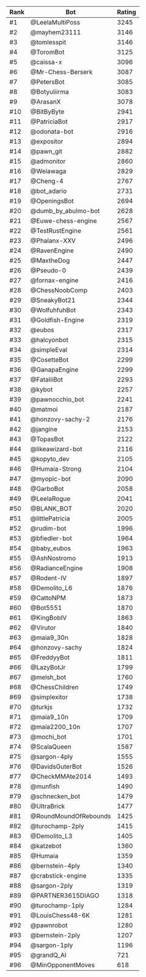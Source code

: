 Rank|Bot|Rating
---|---|---
#1|@LeelaMultiPoss|3245
#2|@mayhem23111|3146
#3|@tomlesspit|3146
#4|@ToromBot|3125
#5|@caissa-x|3096
#6|@Mr-Chess-Berserk|3087
#7|@PetersBot|3085
#8|@Botyuliirma|3083
#9|@ArasanX|3078
#10|@BitByByte|2941
#11|@PatriciaBot|2917
#12|@odonata-bot|2916
#13|@expositor|2894
#14|@pawn_git|2882
#15|@admonitor|2860
#16|@Weiawaga|2829
#17|@Cheng-4|2767
#18|@bot_adario|2731
#19|@OpeningsBot|2694
#20|@dumb_by_abulmo-bot|2628
#21|@Euwe-chess-engine|2567
#22|@TestRustEngine|2561
#23|@Phalanx-XXV|2496
#24|@RavenEngine|2490
#25|@MaxtheDog|2447
#26|@Pseudo-0|2439
#27|@fornax-engine|2416
#28|@ChessNoobComp|2403
#29|@SneakyBot21|2344
#30|@WolfuhfuhBot|2343
#31|@Goldfish-Engine|2319
#32|@eubos|2317
#33|@halcyonbot|2315
#34|@simpleEval|2314
#35|@CosetteBot|2299
#36|@GanapaEngine|2299
#37|@FataliiBot|2293
#38|@kybot|2257
#39|@pawnocchio_bot|2241
#40|@matmoi|2187
#41|@honzovy-sachy-2|2176
#42|@jangine|2153
#43|@TopasBot|2122
#44|@likeawizard-bot|2116
#45|@kopyto_dev|2105
#46|@Humaia-Strong|2104
#47|@myopic-bot|2090
#48|@GarboBot|2058
#49|@LeelaRogue|2041
#50|@BLANK_BOT|2020
#51|@littlePatricia|2005
#52|@rudim-bot|1996
#53|@bfiedler-bot|1964
#54|@baby_eubos|1963
#55|@AshNostromo|1913
#56|@RadianceEngine|1908
#57|@Rodent-IV|1897
#58|@Demolito_L6|1876
#59|@CattoNPM|1873
#60|@Bot5551|1870
#61|@KingBobIV|1863
#62|@Virutor|1840
#63|@maia9_30n|1828
#64|@honzovy-sachy|1824
#65|@FreddyyBot|1811
#66|@LazyBotJr|1799
#67|@melsh_bot|1760
#68|@ChessChildren|1749
#69|@simplexitor|1738
#70|@turkjs|1732
#71|@maia9_10n|1709
#72|@maia2200_10n|1707
#73|@mochi_bot|1701
#74|@ScalaQueen|1587
#75|@sargon-4ply|1555
#76|@DavidsGuterBot|1526
#77|@CheckMMAte2014|1493
#78|@munfish|1490
#79|@schnecken_bot|1479
#80|@UltraBrick|1477
#81|@RoundMoundOfRebounds|1425
#82|@turochamp-2ply|1415
#83|@Demolito_L3|1405
#84|@katzebot|1360
#85|@Humaia|1359
#86|@bernstein-4ply|1340
#87|@crabstick-engine|1335
#88|@sargon-2ply|1319
#89|@PARTNER3615DIAGO|1318
#90|@turochamp-1ply|1284
#91|@LouisChess48-6K|1281
#92|@pawnrobot|1280
#93|@bernstein-2ply|1207
#94|@sargon-1ply|1196
#95|@grandQ_AI|721
#96|@MinOpponentMoves|618
